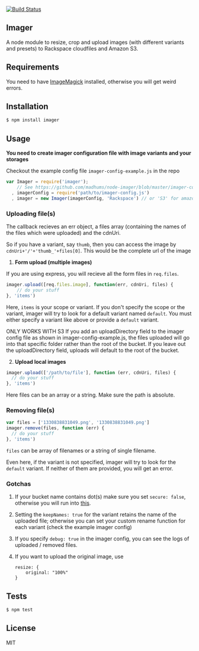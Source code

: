 [![Build Status](https://travis-ci.org/imagerjs/imager.png)](https://travis-ci.org/imagerjs/imager)

## Imager

A node module to resize, crop and upload images (with different variants and presets) to Rackspace cloudfiles and Amazon S3.

## Requirements

You need to have [ImageMagick](http://www.imagemagick.org/) installed, otherwise you will get weird errors.

## Installation
```sh
$ npm install imager
```

## Usage
**You need to create imager configuration file with image variants and your storages**

Checkout the example config file `imager-config-example.js` in the repo

```js
var Imager = require('imager');
    // See https://github.com/madhums/node-imager/blob/master/imager-config-example.js for example configuration
  , imagerConfig = require('path/to/imager-config.js')
  , imager = new Imager(imagerConfig, 'Rackspace') // or 'S3' for amazon
```

### Uploading file(s)

The callback recieves an err object, a files array (containing the names of the files which were
uploaded) and the cdnUri.

So if you have a variant, say `thumb`, then you can access the image by `cdnUri+'/'+'thumb_'+files[0]`. This would be the complete url of the image

1. **Form upload (multiple images)**

  If you are using express, you will recieve all the form files in `req.files`.

  ```js
  imager.upload([req.files.image], function(err, cdnUri, files) {
      // do your stuff
  }, 'items')
  ```

  Here, `items` is your scope or variant. If you don't specify the scope or the variant, imager
  will try to look for a default variant named `default`. You must either specify a variant like
  above or provide a `default` variant.

  ONLY WORKS WITH S3
  If you add an uploadDirectory field to the imager config file as shown in imager-config-example.js, the files uploaded will go into that specific folder rather than the root of the bucket.
  If you leave out the uploadDirectory field, uploads will default to the root of the bucket.

2. **Upload local images**

  ```js
  imager.upload(['/path/to/file'], function (err, cdnUri, files) {
    // do your stuff
  }, 'items')
  ```

  Here files can be an array or a string. Make sure the path is
  absolute.

### Removing file(s)

```js
var files = ['1330838831049.png', '1330838831049.png']
imager.remove(files, function (err) {
  // do your stuff
}, 'items')
```

`files` can be array of filenames or a string of single filename.

Even here, if the variant is not specified, imager will try to look for the `default` variant. If neither
of them are provided, you will get an error.

### Gotchas

1. If your bucket name contains dot(s) make sure you set `secure: false`, otherwise
you will run into [this](https://github.com/LearnBoost/knox/issues/125).
2. Setting the `keepNames: true` for the variant retains the name of the uploaded file; otherwise you can set your custom rename function for each variant (check the example imager config)
3. If you specify `debug: true` in the imager config, you can see the logs of uploaded / removed files.
4. If you want to upload the original image, use 

    ```
    resize: {
        original: "100%"
    }
    ```

## Tests

```sh
$ npm test
```

## License

MIT
